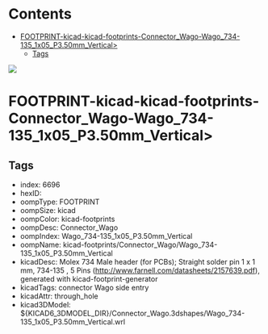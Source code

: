 



Contents
========

* [FOOTPRINT-kicad-kicad-footprints-Connector_Wago-Wago_734-135_1x05_P3.50mm_Vertical>](#footprint-kicad-kicad-footprints-connector_wago-wago_734-135_1x05_p350mm_vertical)
	* [Tags](#tags)
  
![][im]
# FOOTPRINT-kicad-kicad-footprints-Connector_Wago-Wago_734-135_1x05_P3.50mm_Vertical>

## Tags

- index: 6696
- hexID: 
- oompType: FOOTPRINT
- oompSize: kicad
- oompColor: kicad-footprints
- oompDesc: Connector_Wago
- oompIndex: Wago_734-135_1x05_P3.50mm_Vertical
- oompName: kicad-footprints/Connector_Wago/Wago_734-135_1x05_P3.50mm_Vertical
- kicadDesc: Molex 734 Male header (for PCBs); Straight solder pin 1 x 1 mm, 734-135 , 5 Pins (http://www.farnell.com/datasheets/2157639.pdf), generated with kicad-footprint-generator
- kicadTags: connector Wago  side entry
- kicadAttr: through_hole
- kicad3DModel: ${KICAD6_3DMODEL_DIR}/Connector_Wago.3dshapes/Wago_734-135_1x05_P3.50mm_Vertical.wrl



[im]: image.png
